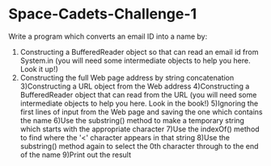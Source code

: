 # Space-Cadets-Challenge-1
Write a program which converts an email ID into a name by:
   1) Constructing a BufferedReader object so that can read an email id from System.in (you will need some intermediate objects to help you here. Look it up!)
   2) Constructing the full Web page address by string concatenation
   3)Constructing a URL object from the Web address
   4)Constructing a BufferedReader object that can read from the URL (you will need some intermediate objects to help you here. Look in the    book!)
   5)Ignoring the first lines of input from the Web page and saving the one which contains the name
   6)Use the substring() method to make a temporary string which starts with the appropriate character 
   7)Use the indexOf() method to find where the '<' character appears in that string
   8)Use the substring() method again to select the 0th character through to the end of the name
   9)Print out the result
